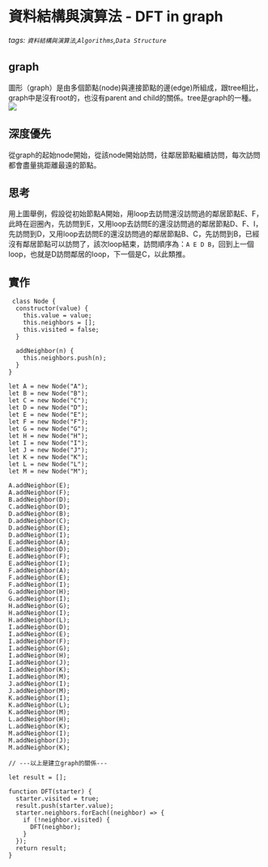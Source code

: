 # 資料結構與演算法 - DFT in graph
###### tags: `資料結構與演算法`,`Algorithms`,`Data Structure`

## graph
圖形（graph）是由多個節點(node)與連接節點的邊(edge)所組成，跟tree相比，graph中是沒有root的，也沒有parent and child的關係。tree是graph的一種。
![](https://i.imgur.com/WbdCJhK.png)

## 深度優先
從graph的起始node開始，從該node開始訪問，往鄰居節點繼續訪問，每次訪問都會盡量挑距離最遠的節點。

## 思考
用上圖舉例，假設從初始節點A開始，用loop去訪問還沒訪問過的鄰居節點E、F，此時在迴圈內，先訪問到E，又用loop去訪問E的還沒訪問過的鄰居節點D、F、I，先訪問到D，又用loop去訪問E的還沒訪問過的鄰居節點B、C，先訪問到B，已經沒有鄰居節點可以訪問了，該次loop結束，訪問順序為：`A E D B`，回到上一個loop，也就是D訪問鄰居的loop，下一個是C，以此類推。
## 實作
```javascript=
 class Node {
  constructor(value) {
    this.value = value;
    this.neighbors = [];
    this.visited = false;
  }

  addNeighbor(n) {
    this.neighbors.push(n);
  }
}

let A = new Node("A");
let B = new Node("B");
let C = new Node("C");
let D = new Node("D");
let E = new Node("E");
let F = new Node("F");
let G = new Node("G");
let H = new Node("H");
let I = new Node("I");
let J = new Node("J");
let K = new Node("K");
let L = new Node("L");
let M = new Node("M");

A.addNeighbor(E);
A.addNeighbor(F);
B.addNeighbor(D);
C.addNeighbor(D);
D.addNeighbor(B);
D.addNeighbor(C);
D.addNeighbor(E);
D.addNeighbor(I);
E.addNeighbor(A);
E.addNeighbor(D);
E.addNeighbor(F);
E.addNeighbor(I);
F.addNeighbor(A);
F.addNeighbor(E);
F.addNeighbor(I);
G.addNeighbor(H);
G.addNeighbor(I);
H.addNeighbor(G);
H.addNeighbor(I);
H.addNeighbor(L);
I.addNeighbor(D);
I.addNeighbor(E);
I.addNeighbor(F);
I.addNeighbor(G);
I.addNeighbor(H);
I.addNeighbor(J);
I.addNeighbor(K);
I.addNeighbor(M);
J.addNeighbor(I);
J.addNeighbor(M);
K.addNeighbor(I);
K.addNeighbor(L);
K.addNeighbor(M);
L.addNeighbor(H);
L.addNeighbor(K);
M.addNeighbor(I);
M.addNeighbor(J);
M.addNeighbor(K);

// ---以上是建立graph的關係---

let result = [];

function DFT(starter) {
  starter.visited = true;
  result.push(starter.value);
  starter.neighbors.forEach((neighbor) => {
    if (!neighbor.visited) {
      DFT(neighbor);
    }
  });
  return result;
}
```
